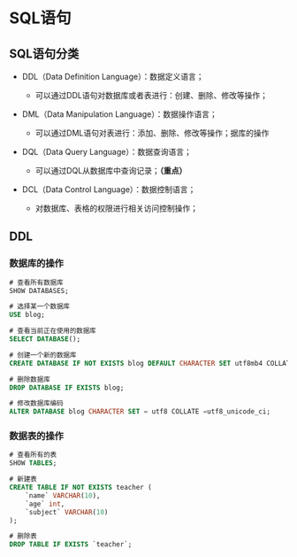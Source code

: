 # SQL语句

## SQL语句分类

- DDL（Data Definition Language）：数据定义语言； 
  - 可以通过DDL语句对数据库或者表进行：创建、删除、修改等操作；
- DML（Data Manipulation Language）：数据操作语言； 
  - 可以通过DML语句对表进行：添加、删除、修改等操作；据库的操作
- DQL（Data Query Language）：数据查询语言；
  - 可以通过DQL从数据库中查询记录；**（重点）**

- DCL（Data Control Language）：数据控制语言；
  - 对数据库、表格的权限进行相关访问控制操作；



## DDL

### 数据库的操作

```sql
# 查看所有数据库
SHOW DATABASES;

# 选择某一个数据库
USE blog; 

# 查看当前正在使用的数据库
SELECT DATABASE();

# 创建一个新的数据库
CREATE DATABASE IF NOT EXISTS blog DEFAULT CHARACTER SET utf8mb4 COLLATE utf8mb4_0900_ai_ci;

# 删除数据库
DROP DATABASE IF EXISTS blog;

# 修改数据库编码
ALTER DATABASE blog CHARACTER SET = utf8 COLLATE =utf8_unicode_ci;
```



### 数据表的操作

```sql
# 查看所有的表
SHOW TABLES;

# 新建表
CREATE TABLE IF NOT EXISTS teacher (
	`name` VARCHAR(10),
	`age` int,
	`subject` VARCHAR(10)
);

# 删除表
DROP TABLE IF EXISTS `teacher`;
```

